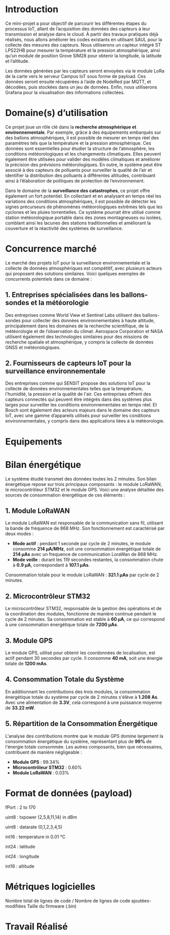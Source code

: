 # Introduction
Ce mini-projet a pour objectif de parcourir les différentes étapes du processus IoT, allant de l’acquisition des données des capteurs à leur transmission et analyse dans le cloud. À partir des travaux pratiques déjà réalisés, nous allons améliorer les codes existants en utilisant SAUL pour la collecte des mesures des capteurs. Nous utiliserons un capteur intégré ST LPS22HB pour mesurer la température et la pression atmosphérique, ainsi qu’un module de position Grove SIM28 pour obtenir la longitude, la latitude et l’altitude.

Les données générées par les capteurs seront envoyées via le module LoRa de la carte vers le serveur Campus IoT sous forme de payload. Ces données seront ensuite récupérées à l’aide de NodeRed par MQTT, et décodées, puis stockées dans un jeu de données. Enfin, nous utiliserons Grafana pour la visualisation des informations collectées.

# Domaine(s) d’utilisation
Ce projet joue un rôle clé dans la **recherche atmosphérique et environnementale**. Par exemple, grâce à des équipements embarqués sur des ballons atmosphériques, il est possible de mesurer en temps réel des paramètres tels que la température et la pression atmosphérique. Ces données sont essentielles pour étudier la structure de l’atmosphère, les conditions météorologiques et les changements climatiques. Elles peuvent également être utilisées pour valider des modèles climatiques et améliorer la précision des prévisions météorologiques. En outre, le système peut être associé à des capteurs de polluants pour surveiller la qualité de l’air et identifier la distribution des polluants à différentes altitudes, contribuant ainsi à l’élaboration de politiques de protection de l’environnement.

Dans le domaine de la **surveillance des catastrophes**, ce projet offre également un fort potentiel. En collectant et en analysant en temps réel les variations des conditions atmosphériques, il est possible de détecter les signes précurseurs de phénomènes météorologiques extrêmes tels que les cyclones et les pluies torrentielles. Ce système pourrait être utilisé comme station météorologique portable dans des zones montagneuses ou isolées, comblant ainsi les lacunes des stations traditionnelles et améliorant la couverture et la réactivité des systèmes de surveillance.

# Concurrence marché
Le marché des projets IoT pour la surveillance environnementale et la collecte de données atmosphériques est compétitif, avec plusieurs acteurs qui proposent des solutions similaires. Voici quelques exemples de concurrents potentiels dans ce domaine :

## 1. Entreprises spécialisées dans les ballons-sondes et la météorologie
Des entreprises comme World View et Sentinel Labs utilisent des ballons-sondes pour collecter des données environnementales à haute altitude, principalement dans les domaines de la recherche scientifique, de la météorologie et de l’observation du climat.
Aerospace Corporation et NASA utilisent également des technologies similaires pour des missions de recherche spatiale et atmosphérique, y compris la collecte de données GNSS et météorologiques.
## 2. Fournisseurs de capteurs IoT pour la surveillance environnementale
Des entreprises comme qui SENSIT propose des solutions IoT pour la collecte de données environnementales telles que la température, l'humidité, la pression et la qualité de l'air. Ces entreprises offrent des capteurs connectés qui peuvent être intégrés dans des systèmes plus larges pour surveiller les conditions environnementales en temps réel.
Et Bosch sont également des acteurs majeurs dans le domaine des capteurs IoT, avec une gamme d’appareils utilisés pour surveiller les conditions environnementales, y compris dans des applications liées à la météorologie.

# Equipements
# Bilan énergétique
Le système étudié transmet des données toutes les 2 minutes. Son bilan énergétique repose sur trois principaux composants : le module LoRaWAN, le microcontrôleur STM32 et le module GPS. Voici une analyse détaillée des sources de consommation énergétique de ces éléments :

## 1. Module LoRaWAN
Le module LoRaWAN est responsable de la communication sans fil, utilisant la bande de fréquence de 868 MHz. Son fonctionnement est caractérisé par deux modes :  
- **Mode actif** : pendant 1 seconde par cycle de 2 minutes, le module consomme **214 μA/MHz**, soit une consommation énergétique totale de **214 μAs** avec un frequence de communication LoraWan de 868 MHz.  
- **Mode veille** : durant les 119 secondes restantes, la consommation chute à **0.9 μA**, correspondant à **107.1 μAs**.  

Consommation totale pour le module LoRaWAN : **321.1 μAs** par cycle de 2 minutes.  

## 2. Microcontrôleur STM32
Le microcontrôleur STM32, responsable de la gestion des opérations et de la coordination des modules, fonctionne de manière continue pendant le cycle de 2 minutes. Sa consommation est stable à **60 μA**, ce qui correspond à une consommation énergétique totale de **7200 μAs**.  

## 3. Module GPS
Le module GPS, utilisé pour obtenir les coordonnées de localisation, est actif pendant 30 secondes par cycle. Il consomme **40 mA**, soit une énergie totale de **1200 mAs**.  

## 4. Consommation Totale du Système
En additionnant les contributions des trois modules, la consommation énergétique totale du système par cycle de 2 minutes s'élève à **1.208 As**. Avec une alimentation de **3.3V**, cela correspond à une puissance moyenne de **33.22 mW**.  

## 5. Répartition de la Consommation Énergétique
L'analyse des contributions montre que le module GPS domine largement la consommation énergétique du système, représentant plus de **99%** de l'énergie totale consommée. Les autres composants, bien que nécessaires, contribuent de manière négligeable :  
- **Module GPS** : 99.34%  
- **Microcontrôleur STM32** : 0.60%  
- **Module LoRaWAN** : 0.03%  

# Format de données (payload)
fPort : 2 to 170

uint8 : txpower (2,5,8,11,14) in dBm

uint8 : datarate (0,1,2,3,4,5)

int16 : temperature in 0.01 °C

int24 : latitude

int24 : longitude

int16 : altitude

# Métriques logicielles
Nombre total de lignes de code / Nombre de lignes de code ajoutées-modifiées
Taille du firmware (.bin)

# Travail Réalisé
